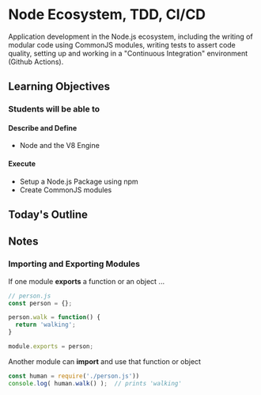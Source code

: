 # Node Ecosystem, TDD, CI/CD

Application development in the Node.js ecosystem, including the writing of modular code using CommonJS modules, writing tests to assert code quality, setting up and working in a "Continuous Integration"  environment (Github Actions).

## Learning Objectives

### Students will be able to

#### Describe and Define

- Node and the V8 Engine

#### Execute

- Setup a Node.js Package using npm
- Create CommonJS modules

## Today's Outline

<!-- To Be Completed By Instructor -->

## Notes

### Importing and Exporting Modules

If one module **exports** a function or an object ...

```javascript
// person.js
const person = {};

person.walk = function() {
  return 'walking';
}

module.exports = person;
```

Another module can **import** and use that function or object

```javascript
const human = require('./person.js'))
console.log( human.walk() );  // prints 'walking'
```

